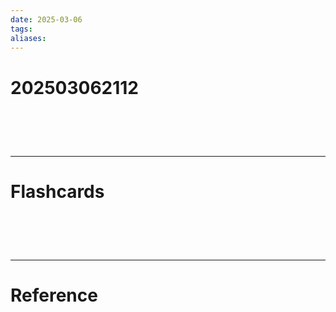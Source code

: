 ```yaml
---
date: 2025-03-06
tags: 
aliases:
---
```

# 202503062112


# ‌
---
# Flashcards


# ‌
---
# Reference
